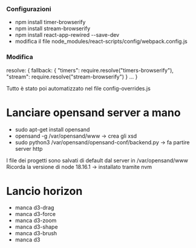 ### Configurazioni
- npm install timer-browserify
- npm install stream-browserify
- npm install react-app-rewired --save-dev
- modifica il file node_modules/react-scripts/config/webpack.config.js 

### Modifica


resolve: \{
      fallback: \{ 
        "timers": require.resolve("timers-browserify"),
        "stream": require.resolve("stream-browserify")
      \}
      ...
\}

Tutto è stato poi automatizzato nel file config-overrides.js

# Lanciare opensand server a mano
- sudo apt-get install opensand 
- opensand -g /var/opensand/www -> crea gli xsd
- sudo python3 /var/opensand/opensand-conf/backend.py -> fa partire server http


I file dei progetti sono salvati di default dal server in /var/opensand/www
Ricorda la versione di node 18.16.1 -> installato tramite nvm

# Lancio horizon
- manca d3-drag
- manca d3-force
- manca d3-zoom
- manca d3-shape
- manca d3-brush
- manca d3
